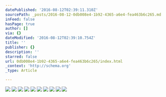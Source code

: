 ```yaml
---
datePublished: '2016-08-12T02:39:11.310Z'
sourcePath: _posts/2016-08-12-0db008e4-1b92-4365-a6e4-fea463b6c265.md
inFeed: false
hasPage: true
author: []
via: {}
dateModified: '2016-08-12T02:39:10.754Z'
title: ''
publisher: {}
description: ''
starred: false
url: 0db008e4-1b92-4365-a6e4-fea463b6c265/index.html
_context: 'http://schema.org'
_type: Article

---
```

![](https://the-grid-user-content.s3-us-west-2.amazonaws.com/c3e21f83-665a-4f80-8577-f990fb7fde67.jpg)
![](https://s3-us-west-2.amazonaws.com/the-grid-img/p/a21770605028424fbc15cb76daa6a975e91620d4.jpg)
![](https://the-grid-user-content.s3-us-west-2.amazonaws.com/d0636880-38f4-4f19-99d0-4c0bf2cf64d1.jpg)
![](https://the-grid-user-content.s3-us-west-2.amazonaws.com/ae100b72-0b3a-4579-b615-58625bbb2d12.jpg)
![](https://the-grid-user-content.s3-us-west-2.amazonaws.com/f29f6d7a-8893-4ced-9f5d-2a69009f46c7.jpg)
![](https://the-grid-user-content.s3-us-west-2.amazonaws.com/069289d6-ae96-409d-bbc5-e3ad4ec9a183.jpg)
![](https://the-grid-user-content.s3-us-west-2.amazonaws.com/490c5c3b-247e-41d5-94db-4d2768aa6690.jpg)
![](https://the-grid-user-content.s3-us-west-2.amazonaws.com/741e6c66-7317-4be2-a4f0-6ceb66c5015f.jpg)
![](https://the-grid-user-content.s3-us-west-2.amazonaws.com/3ec29d94-65f3-4453-b62f-740f9895ce02.jpg)
![](https://the-grid-user-content.s3-us-west-2.amazonaws.com/761c96a7-a3cc-4385-ac88-190910610f52.jpg)